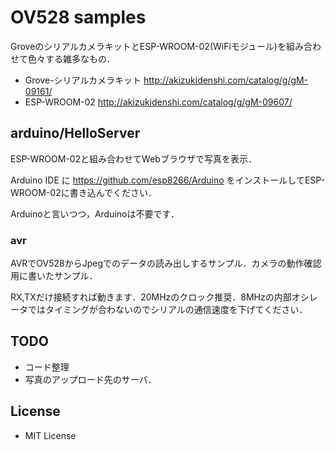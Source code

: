 # OV528 samples

GroveのシリアルカメラキットとESP-WROOM-02(WiFiモジュール)を組み合わせて色々する雑多なもの．

- Grove-シリアルカメラキット http://akizukidenshi.com/catalog/g/gM-09161/
- ESP-WROOM-02 http://akizukidenshi.com/catalog/g/gM-09607/


## arduino/HelloServer

ESP-WROOM-02と組み合わせてWebブラウザで写真を表示．

Arduino IDE に https://github.com/esp8266/Arduino をインストールしてESP-WROOM-02に書き込んでください．

Arduinoと言いつつ，Arduinoは不要です．


### avr

AVRでOV528からJpegでのデータの読み出しするサンプル．カメラの動作確認用に書いたサンプル．

RX,TXだけ接続すれば動きます．20MHzのクロック推奨．8MHzの内部オシレータではタイミングが合わないのでシリアルの通信速度を下げてください．


## TODO

- コード整理
- 写真のアップロード先のサーバ．


## License

- MIT License

